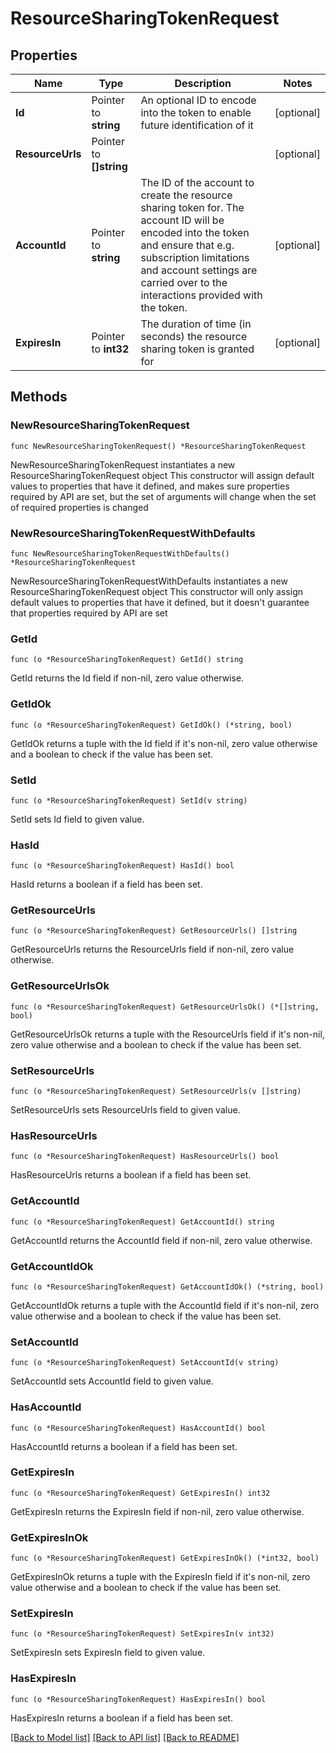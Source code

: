 # ResourceSharingTokenRequest

## Properties

Name | Type | Description | Notes
------------ | ------------- | ------------- | -------------
**Id** | Pointer to **string** | An optional ID to encode into the token to enable future identification of it | [optional] 
**ResourceUrls** | Pointer to **[]string** |  | [optional] 
**AccountId** | Pointer to **string** | The ID of the account to create the resource sharing token for. The account ID will be encoded into the token and ensure that e.g. subscription limitations and account settings are carried over to the interactions provided with the token.  | [optional] 
**ExpiresIn** | Pointer to **int32** | The duration of time (in seconds) the resource sharing token is granted for | [optional] 

## Methods

### NewResourceSharingTokenRequest

`func NewResourceSharingTokenRequest() *ResourceSharingTokenRequest`

NewResourceSharingTokenRequest instantiates a new ResourceSharingTokenRequest object
This constructor will assign default values to properties that have it defined,
and makes sure properties required by API are set, but the set of arguments
will change when the set of required properties is changed

### NewResourceSharingTokenRequestWithDefaults

`func NewResourceSharingTokenRequestWithDefaults() *ResourceSharingTokenRequest`

NewResourceSharingTokenRequestWithDefaults instantiates a new ResourceSharingTokenRequest object
This constructor will only assign default values to properties that have it defined,
but it doesn't guarantee that properties required by API are set

### GetId

`func (o *ResourceSharingTokenRequest) GetId() string`

GetId returns the Id field if non-nil, zero value otherwise.

### GetIdOk

`func (o *ResourceSharingTokenRequest) GetIdOk() (*string, bool)`

GetIdOk returns a tuple with the Id field if it's non-nil, zero value otherwise
and a boolean to check if the value has been set.

### SetId

`func (o *ResourceSharingTokenRequest) SetId(v string)`

SetId sets Id field to given value.

### HasId

`func (o *ResourceSharingTokenRequest) HasId() bool`

HasId returns a boolean if a field has been set.

### GetResourceUrls

`func (o *ResourceSharingTokenRequest) GetResourceUrls() []string`

GetResourceUrls returns the ResourceUrls field if non-nil, zero value otherwise.

### GetResourceUrlsOk

`func (o *ResourceSharingTokenRequest) GetResourceUrlsOk() (*[]string, bool)`

GetResourceUrlsOk returns a tuple with the ResourceUrls field if it's non-nil, zero value otherwise
and a boolean to check if the value has been set.

### SetResourceUrls

`func (o *ResourceSharingTokenRequest) SetResourceUrls(v []string)`

SetResourceUrls sets ResourceUrls field to given value.

### HasResourceUrls

`func (o *ResourceSharingTokenRequest) HasResourceUrls() bool`

HasResourceUrls returns a boolean if a field has been set.

### GetAccountId

`func (o *ResourceSharingTokenRequest) GetAccountId() string`

GetAccountId returns the AccountId field if non-nil, zero value otherwise.

### GetAccountIdOk

`func (o *ResourceSharingTokenRequest) GetAccountIdOk() (*string, bool)`

GetAccountIdOk returns a tuple with the AccountId field if it's non-nil, zero value otherwise
and a boolean to check if the value has been set.

### SetAccountId

`func (o *ResourceSharingTokenRequest) SetAccountId(v string)`

SetAccountId sets AccountId field to given value.

### HasAccountId

`func (o *ResourceSharingTokenRequest) HasAccountId() bool`

HasAccountId returns a boolean if a field has been set.

### GetExpiresIn

`func (o *ResourceSharingTokenRequest) GetExpiresIn() int32`

GetExpiresIn returns the ExpiresIn field if non-nil, zero value otherwise.

### GetExpiresInOk

`func (o *ResourceSharingTokenRequest) GetExpiresInOk() (*int32, bool)`

GetExpiresInOk returns a tuple with the ExpiresIn field if it's non-nil, zero value otherwise
and a boolean to check if the value has been set.

### SetExpiresIn

`func (o *ResourceSharingTokenRequest) SetExpiresIn(v int32)`

SetExpiresIn sets ExpiresIn field to given value.

### HasExpiresIn

`func (o *ResourceSharingTokenRequest) HasExpiresIn() bool`

HasExpiresIn returns a boolean if a field has been set.


[[Back to Model list]](../README.md#documentation-for-models) [[Back to API list]](../README.md#documentation-for-api-endpoints) [[Back to README]](../README.md)


